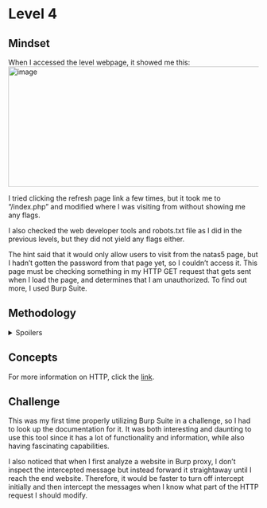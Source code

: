 # Level 4

## Mindset
When I accessed the level webpage, it showed me this: 
<img width="940" height="242" alt="image" src="https://github.com/user-attachments/assets/58b1d29e-a3e2-4828-9442-6d37fc166ae9" />

I tried clicking the refresh page link a few times, but it took me to “/index.php” and modified where I was visiting from without showing me any flags. 

I also checked the web developer tools and robots.txt file as I did in the previous levels, but they did not yield any flags either.  

The hint said that it would only allow users to visit from the natas5 page, but I hadn’t gotten the password from that page yet, so I couldn’t access it. This page must be checking something in my HTTP GET request that gets sent when I load the page, and determines that I am unauthorized. To find out more, I used Burp Suite. 

## Methodology
<details>
<summary>Spoilers</summary>

Burp Suite was already used in Level 2 to intercept HTTP requests. This time I tried the same thing and got: 

<img width="2713" height="857" alt="image" src="https://github.com/user-attachments/assets/c8329c88-3c61-460b-beb6-99da9fa0b9e9" />

I didn’t see any flags in the intercepted message, but there is another functionality of Burp Proxy beyond intercepting messages. After intercepting the HTTP request, you can modify it. 

You do this by intercepting a request, changing the data of the request via the Inspector tab, and then forwarding the request to the server. For more information, click the [link]().

This challenge hinted that authorized users only come from the natas5 site, so I just need to modify the request data that tells the server where the request is coming from. 
When I refreshed the page again, I intercepted a request and before forwarding it, I got this:  

<img width="3018" height="615" alt="image" src="https://github.com/user-attachments/assets/91d7a703-5742-4d18-9b48-35303b2438e9" />

Beneath the Inspector tab it shows all the request data I can modify. I had a look at this and found: 

<img width="500" height="500" alt="image" src="https://github.com/user-attachments/assets/1b675afb-2598-4983-9c9d-e16417d57469" />

There were two fields that gave the address my request was sent from, Host and Referer. Host is the domain name of the web server being requested and is required in order to respond with content.

Referer (accidentally misspelt when HTTP/1.0 was written) tells the web server where the user is coming from. Based on the hint, we want the web server to think we are coming from the natas5 webpage. So I modified the value to http://natas5.natas.labs.overthewire.org/ (as specified in the hint) and forwarded the request. This gave me the flag: 

<img width="940" height="244" alt="image" src="https://github.com/user-attachments/assets/f5f84fb0-a261-4f8c-b047-768b13a1bb01" />

</details>

## Concepts

For more information on HTTP, click the [link]().

## Challenge 
This was my first time properly utilizing Burp Suite in a challenge, so I had to look up the documentation for it. It was both interesting and daunting to use this tool since it has a lot of functionality and information, while also having fascinating capabilities. 

I also noticed that when I first analyze a website in Burp proxy, I don’t inspect the intercepted message but instead forward it straightaway until I reach the end website. Therefore, it would be faster to turn off intercept initially and then intercept the messages when I know what part of the HTTP request I should modify. 
